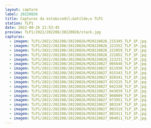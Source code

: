 ```yaml
---
layout: capture
label: 20220826
title: Capturas da esta&ccedil;&atilde;o TLP1
station: TLP1
date: 2022-08-26 21:53:45
preview: TLP1/2022/202208/20220826/stack.jpg
capturas:
  - imagem: TLP1/2022/202208/20220826/M20220826_215345_TLP_1P.jpg
  - imagem: TLP1/2022/202208/20220826/M20220826_221552_TLP_1P.jpg
  - imagem: TLP1/2022/202208/20220826/M20220826_222059_TLP_1P.jpg
  - imagem: TLP1/2022/202208/20220826/M20220826_222852_TLP_1P.jpg
  - imagem: TLP1/2022/202208/20220826/M20220826_223231_TLP_1P.jpg
  - imagem: TLP1/2022/202208/20220826/M20220827_005648_TLP_1P.jpg
  - imagem: TLP1/2022/202208/20220826/M20220827_011930_TLP_1P.jpg
  - imagem: TLP1/2022/202208/20220826/M20220827_015343_TLP_1P.jpg
  - imagem: TLP1/2022/202208/20220826/M20220827_020341_TLP_1P.jpg
  - imagem: TLP1/2022/202208/20220826/M20220827_023225_TLP_1P.jpg
  - imagem: TLP1/2022/202208/20220826/M20220827_042330_TLP_1P.jpg
  - imagem: TLP1/2022/202208/20220826/M20220827_043039_TLP_1P.jpg
  - imagem: TLP1/2022/202208/20220826/M20220827_060809_TLP_1P.jpg
  - imagem: TLP1/2022/202208/20220826/M20220827_073951_TLP_1P.jpg
  - imagem: TLP1/2022/202208/20220826/M20220827_083247_TLP_1P.jpg
  - imagem: TLP1/2022/202208/20220826/M20220827_083319_TLP_1P.jpg
  - imagem: TLP1/2022/202208/20220826/M20220827_083411_TLP_1P.jpg
  - imagem: TLP1/2022/202208/20220826/M20220827_084011_TLP_1P.jpg
---
```

